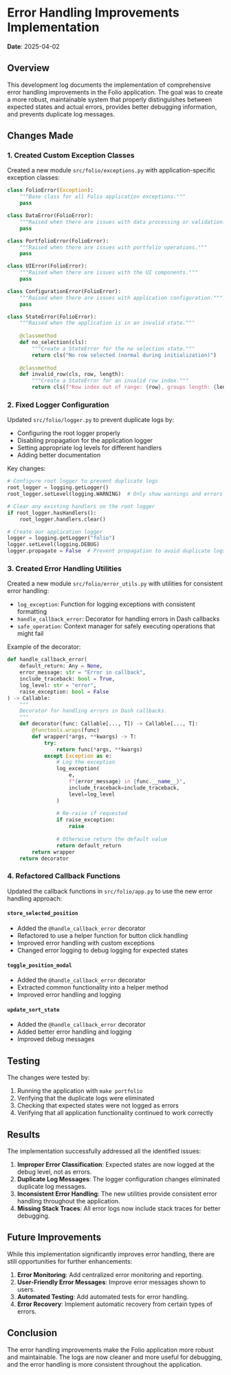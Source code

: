 # Error Handling Improvements Implementation

**Date**: 2025-04-02

## Overview

This development log documents the implementation of comprehensive error handling improvements in the Folio application. The goal was to create a more robust, maintainable system that properly distinguishes between expected states and actual errors, provides better debugging information, and prevents duplicate log messages.

## Changes Made

### 1. Created Custom Exception Classes

Created a new module `src/folio/exceptions.py` with application-specific exception classes:

```python
class FolioError(Exception):
    """Base class for all Folio application exceptions."""
    pass

class DataError(FolioError):
    """Raised when there are issues with data processing or validation."""
    pass

class PortfolioError(FolioError):
    """Raised when there are issues with portfolio operations."""
    pass

class UIError(FolioError):
    """Raised when there are issues with the UI components."""
    pass

class ConfigurationError(FolioError):
    """Raised when there are issues with application configuration."""
    pass

class StateError(FolioError):
    """Raised when the application is in an invalid state."""
    
    @classmethod
    def no_selection(cls):
        """Create a StateError for the no selection state."""
        return cls("No row selected (normal during initialization)")
    
    @classmethod
    def invalid_row(cls, row, length):
        """Create a StateError for an invalid row index."""
        return cls(f"Row index out of range: {row}, groups length: {length}")
```

### 2. Fixed Logger Configuration

Updated `src/folio/logger.py` to prevent duplicate logs by:

- Configuring the root logger properly
- Disabling propagation for the application logger
- Setting appropriate log levels for different handlers
- Adding better documentation

Key changes:

```python
# Configure root logger to prevent duplicate logs
root_logger = logging.getLogger()
root_logger.setLevel(logging.WARNING)  # Only show warnings and errors from other libraries

# Clear any existing handlers on the root logger
if root_logger.hasHandlers():
    root_logger.handlers.clear()

# Create our application logger
logger = logging.getLogger("folio")
logger.setLevel(logging.DEBUG)
logger.propagate = False  # Prevent propagation to avoid duplicate logs
```

### 3. Created Error Handling Utilities

Created a new module `src/folio/error_utils.py` with utilities for consistent error handling:

- `log_exception`: Function for logging exceptions with consistent formatting
- `handle_callback_error`: Decorator for handling errors in Dash callbacks
- `safe_operation`: Context manager for safely executing operations that might fail

Example of the decorator:

```python
def handle_callback_error(
    default_return: Any = None,
    error_message: str = "Error in callback",
    include_traceback: bool = True,
    log_level: str = "error",
    raise_exception: bool = False
) -> Callable:
    """
    Decorator for handling errors in Dash callbacks.
    """
    def decorator(func: Callable[..., T]) -> Callable[..., T]:
        @functools.wraps(func)
        def wrapper(*args, **kwargs) -> T:
            try:
                return func(*args, **kwargs)
            except Exception as e:
                # Log the exception
                log_exception(
                    e, 
                    f"{error_message} in {func.__name__}", 
                    include_traceback=include_traceback,
                    level=log_level
                )
                
                # Re-raise if requested
                if raise_exception:
                    raise
                
                # Otherwise return the default value
                return default_return
        return wrapper
    return decorator
```

### 4. Refactored Callback Functions

Updated the callback functions in `src/folio/app.py` to use the new error handling approach:

#### `store_selected_position`

- Added the `@handle_callback_error` decorator
- Refactored to use a helper function for button click handling
- Improved error handling with custom exceptions
- Changed error logging to debug logging for expected states

#### `toggle_position_modal`

- Added the `@handle_callback_error` decorator
- Extracted common functionality into a helper method
- Improved error handling and logging

#### `update_sort_state`

- Added the `@handle_callback_error` decorator
- Added better error handling and logging
- Improved debug messages

## Testing

The changes were tested by:

1. Running the application with `make portfolio`
2. Verifying that the duplicate logs were eliminated
3. Checking that expected states were not logged as errors
4. Verifying that all application functionality continued to work correctly

## Results

The implementation successfully addressed all the identified issues:

1. **Improper Error Classification**: Expected states are now logged at the debug level, not as errors.
2. **Duplicate Log Messages**: The logger configuration changes eliminated duplicate log messages.
3. **Inconsistent Error Handling**: The new utilities provide consistent error handling throughout the application.
4. **Missing Stack Traces**: All error logs now include stack traces for better debugging.

## Future Improvements

While this implementation significantly improves error handling, there are still opportunities for further enhancements:

1. **Error Monitoring**: Add centralized error monitoring and reporting.
2. **User-Friendly Error Messages**: Improve error messages shown to users.
3. **Automated Testing**: Add automated tests for error handling.
4. **Error Recovery**: Implement automatic recovery from certain types of errors.

## Conclusion

The error handling improvements make the Folio application more robust and maintainable. The logs are now cleaner and more useful for debugging, and the error handling is more consistent throughout the application.
